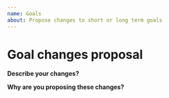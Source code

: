 ```yaml
---
name: Goals
about: Propose changes to short or long term goals
---
```


# Goal changes proposal

**Describe your changes?**



**Why are you proposing these changes?**



